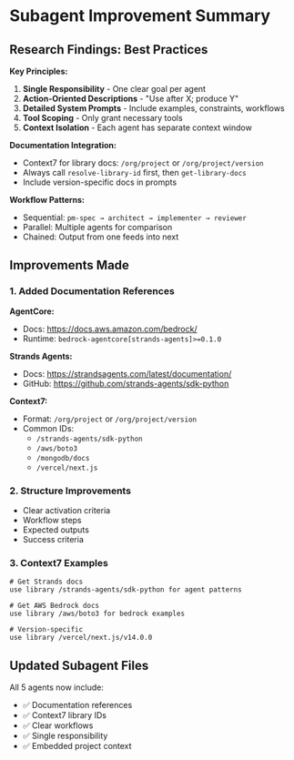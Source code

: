 # Subagent Improvement Summary

## Research Findings: Best Practices

**Key Principles:**
1. **Single Responsibility** - One clear goal per agent
2. **Action-Oriented Descriptions** - "Use after X; produce Y"
3. **Detailed System Prompts** - Include examples, constraints, workflows
4. **Tool Scoping** - Only grant necessary tools
5. **Context Isolation** - Each agent has separate context window

**Documentation Integration:**
- Context7 for library docs: `/org/project` or `/org/project/version`
- Always call `resolve-library-id` first, then `get-library-docs`
- Include version-specific docs in prompts

**Workflow Patterns:**
- Sequential: `pm-spec → architect → implementer → reviewer`
- Parallel: Multiple agents for comparison
- Chained: Output from one feeds into next

## Improvements Made

### 1. Added Documentation References
**AgentCore:**
- Docs: https://docs.aws.amazon.com/bedrock/
- Runtime: `bedrock-agentcore[strands-agents]>=0.1.0`

**Strands Agents:**
- Docs: https://strandsagents.com/latest/documentation/
- GitHub: https://github.com/strands-agents/sdk-python

**Context7:**
- Format: `/org/project` or `/org/project/version`
- Common IDs:
  - `/strands-agents/sdk-python`
  - `/aws/boto3`
  - `/mongodb/docs`
  - `/vercel/next.js`

### 2. Structure Improvements
- Clear activation criteria
- Workflow steps
- Expected outputs
- Success criteria

### 3. Context7 Examples
```
# Get Strands docs
use library /strands-agents/sdk-python for agent patterns

# Get AWS Bedrock docs
use library /aws/boto3 for bedrock examples

# Version-specific
use library /vercel/next.js/v14.0.0
```

## Updated Subagent Files

All 5 agents now include:
- ✅ Documentation references
- ✅ Context7 library IDs
- ✅ Clear workflows
- ✅ Single responsibility
- ✅ Embedded project context
